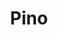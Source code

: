 ---
codehost: https://github.com/https://github.com/pinojs/pino
font:
  name: Milliard (not exact)
gitter: https://gitter.im/pinojs/pino
logohandle: getpinoio
sort: getpino
title: Pino
website: http://getpino.io/
---